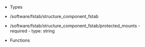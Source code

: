  - Types
  - /software/fstab/structure_component_fstab
   - /software/fstab/structure_component_fstab/protected_mounts
    - required
    - type: string

 - Functions
